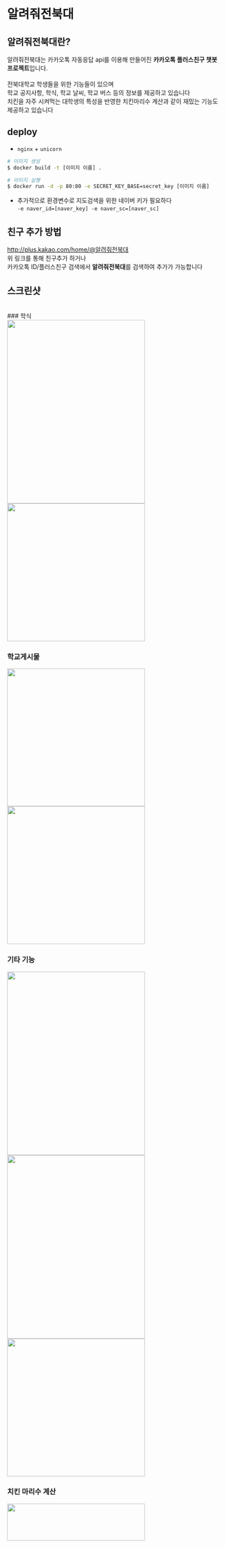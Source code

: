 # 알려줘전북대

## 알려줘전북대란?
알려줘전북대는 카카오톡 자동응답 api를 이용해 만들어진 **카카오톡 플러스친구 챗봇 프로젝트**입니다. <br/><br/>
전북대학교 학생들을 위한 기능들이 있으며 <br/>
학교 공지사항, 학식, 학교 날씨, 학교 버스 등의 정보를 제공하고 있습니다 <br/>
치킨을 자주 시켜먹는 대학생의 특성을 반영한 치킨마리수 계산과 같이 재밌는 기능도 제공하고 있습니다 <br/>

## deploy

- `nginx` + `unicorn`
```bash
# 이미지 생성
$ docker build -t [이미지 이름] .

# 이미지 실행
$ docker run -d -p 80:80 -e SECRET_KEY_BASE=secret_key [이미지 이름]
```
- 추가적으로 환경변수로 지도검색을 위한 네이버 키가 필요하다  
  `-e naver_id=[naver_key] -e naver_sc=[naver_sc]`


## 친구 추가 방법

http://plus.kakao.com/home/@알려줘전북대 <br/>
위 링크를 통해 친구추가 하거나 <br/>
카카오톡 ID/플러스친구 검색에서 **알려줘전북대**를 검색하여 추가가 가능합니다

## 스크린샷
<br/>
### 학식<br/>
<img id="se_object_1486398907466" src="http://blogfiles.naver.net/MjAxNzAyMDdfMTgg/MDAxNDg2Mzk4NzE5NjI2.E5KkrAhd4weoEl1JTpEWJNr5aU6TErLcSnI5Seqj4Iwg.CpTWDis4XKnzVqS48axpEmFywLlGR2Rk8VDCd5D4txUg.JPEG.hmu332233/KakaoTalk_20170206_171100977.jpg" class="__se_object" s_type="attachment" s_subtype="photo" style=" width:320px; height:426px; rwidth:320px; rheight:426px;" width="320" height="426" imgqe="true" jsonvalue="%7B%7D" rwidth="320px" rheight="426px">
<img id="se_object_1486398836209" src="http://blogfiles.naver.net/MjAxNzAyMDdfMTc0/MDAxNDg2Mzk4NzE5ODUw.M5pyANbFHVI7QGpFj27vMIdETQ-cgGYwuRomTG8smIwg.FNxHTxjO_eDYRb-Uq2y4xeS0jtz6IPkBassNR0BqR8cg.JPEG.hmu332233/KakaoTalk_20170206_171100551.jpg" class="__se_object" s_type="attachment" s_subtype="photo" style="width: 320px; height: 320px; border-color: rgb(0, 0, 0); rwidth:320px; rheight:320px;" width="320" height="320" imgqe="true" jsonvalue="%7B%7D" rwidth="320px" rheight="320px">

### 학교게시물<br/>

<img id="se_object_1486398843649" src="http://blogfiles.naver.net/MjAxNzAyMDdfMjEx/MDAxNDg2Mzk4NzE5MTE1.Ut-6oxcz7bN68T6Iv-AjpYZcRm9xJrDhg5Rdm_PZlHgg.wUTfetSVpmdTEfgisMkFDoaDZwEJzr6rC3BNZN9ChxAg.JPEG.hmu332233/KakaoTalk_20170206_171102148.jpg" class="__se_object" s_type="attachment" s_subtype="photo" style=" width:320px; height:320px; rwidth:320px; rheight:320px;" width="320" height="320" imgqe="true" jsonvalue="%7B%7D" rwidth="320px" rheight="320px">
<img id="se_object_1486398888704" src="http://blogfiles.naver.net/MjAxNzAyMDdfMjIg/MDAxNDg2Mzk4NzE5Mjg3.mgB5CpHNB6s6I7kuwHKVZcK-jmhCdb-vBbgR6Ziv1ZIg.0Ws0OtV0KhWb6Y50invNxSBZIlFmeb7CrsDRy2DaniIg.JPEG.hmu332233/KakaoTalk_20170206_171101730.jpg" class="__se_object" s_type="attachment" s_subtype="photo" style=" width:320px; height:320px; rwidth:320px; rheight:320px;" width="320" height="320" imgqe="true" jsonvalue="%7B%7D" rwidth="320px" rheight="320px">

### 기타 기능<br/>

<img id="se_object_1486398905999" src="http://blogfiles.naver.net/MjAxNzAyMDdfMTg2/MDAxNDg2Mzk4NzE4OTIw.WdWNoGl2-YHHKUVaCQoSmaL2fBZfypNr3Y-e1PQSUPsg.A2AyVCS_oUb3Y7ZITsHGEeXkE5MGUoc2L6_r5hY1Bggg.JPEG.hmu332233/KakaoTalk_20170206_171102479.jpg" class="__se_object" s_type="attachment" s_subtype="photo" style=" width:320px; height:426px; rwidth:320px; rheight:426px;" width="320" height="426" imgqe="true" jsonvalue="%7B%7D" rwidth="320px" rheight="426px">
<img src="http://blogfiles.naver.net/MjAxNzAyMDdfMSAg/MDAxNDg2Mzk4NzE5NDg1.EvtQYwP2Aih4c_5m36VBfQBbYpZBh6PPMtl3fCA6dRMg.0ZnyGEiwkkbSTYrcr3805l5GGK5RToKpNN0hAXY0xkkg.JPEG.hmu332233/KakaoTalk_20170206_171101277.jpg" style=" width:320px; height:426px; rwidth:320px; rheight:426px;" width="320" height="426" imgqe="true" jsonvalue="%7B%7D" rwidth="320px" rheight="426px">
<img id="se_object_1486398832945" src="http://blogfiles.naver.net/MjAxNzAyMDdfMjY1/MDAxNDg2Mzk4NzIwMDcz.hPnoN3gygbckZ4btK3f0JVSgp7oIZqSz-OYJiD95N6Qg.20k74JWuVswl_3go55LjwJo7NdU2dxKRtu6-U9X8xaMg.JPEG.hmu332233/KakaoTalk_20170206_171100216.jpg" class="__se_object" s_type="attachment" s_subtype="photo" style=" width:320px; height:320px; rwidth:320px; rheight:320px;" width="320" height="320" imgqe="true" jsonvalue="%7B%7D" rwidth="320px" rheight="320px">

### 치킨 마리수 계산<br/>

<img src="http://blogfiles.naver.net/MjAxNzAyMDdfMjE1/MDAxNDg2Mzk4NzE4NzM4.7tJvhabOHMBiWbNO8nuoFeS6vj-QCVAFbnwlUckzNogg.kwwRrWs3P5BlVRUhUz9xZHZp03wm36U1mfTOLRmmvSUg.JPEG.hmu332233/KakaoTalk_20170206_171102801.jpg" style=" width:320px; height:86px; rwidth:320px; rheight:86px;" width="320" height="86" imgqe="true" jsonvalue="%7B%7D" rwidth="320px" rheight="86px">
